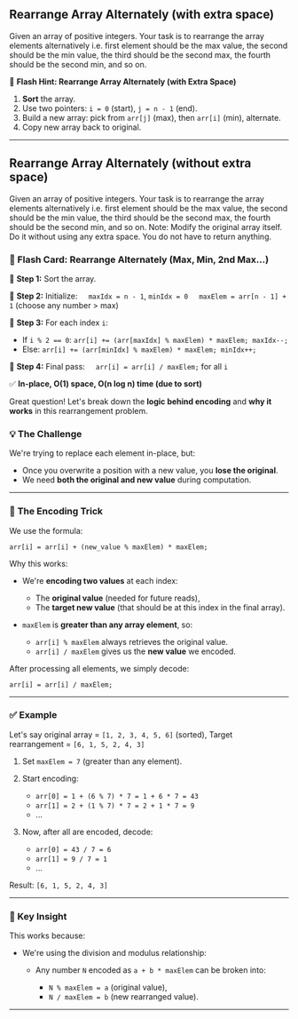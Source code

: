 ## Rearrange Array Alternately (with extra space)
Given an array of positive integers. Your task is to rearrange the array elements alternatively i.e. first element should be the max value, the second should be the min value, the third should be the second max, the fourth should be the second min, and so on.

🔹 **Flash Hint: Rearrange Array Alternately (with Extra Space)**

1. **Sort** the array.
2. Use two pointers: `i = 0` (start), `j = n - 1` (end).
3. Build a new array: pick from `arr[j]` (max), then `arr[i]` (min), alternate.
4. Copy new array back to original.

---

## Rearrange Array Alternately (without extra space)
Given an array of positive integers. Your task is to rearrange the array elements alternatively i.e. first element should be the max value, the second should be the min value, the third should be the second max, the fourth should be the second min, and so on.
Note: Modify the original array itself. Do it without using any extra space. You do not have to return anything.

### 📌 Flash Card: Rearrange Alternately (Max, Min, 2nd Max...)

🔹 **Step 1:** Sort the array.

🔹 **Step 2:** Initialize:
    `maxIdx = n - 1`, `minIdx = 0`
    `maxElem = arr[n - 1] + 1` (choose any number > max)

🔹 **Step 3:** For each index `i`:

* If `i % 2 == 0`: `arr[i] += (arr[maxIdx] % maxElem) * maxElem; maxIdx--;`
* Else: `arr[i] += (arr[minIdx] % maxElem) * maxElem; minIdx++;`

🔹 **Step 4:** Final pass:
    `arr[i] = arr[i] / maxElem;` for all `i`

✅ **In-place, O(1) space, O(n log n) time (due to sort)**

Great question! Let's break down the **logic behind encoding** and **why it works** in this rearrangement problem.


### 💡 **The Challenge**

We're trying to replace each element in-place, but:

* Once you overwrite a position with a new value, you **lose the original**.
* We need **both the original and new value** during computation.

---

### 🔐 **The Encoding Trick**

We use the formula:

```
arr[i] = arr[i] + (new_value % maxElem) * maxElem;
```

Why this works:

* We're **encoding two values** at each index:

  * The **original value** (needed for future reads),
  * The **target new value** (that should be at this index in the final array).
* `maxElem` is **greater than any array element**, so:

  * `arr[i] % maxElem` always retrieves the original value.
  * `arr[i] / maxElem` gives us the **new value** we encoded.

After processing all elements, we simply decode:

```
arr[i] = arr[i] / maxElem;
```

---

### ✅ **Example**

Let's say original array = `[1, 2, 3, 4, 5, 6]` (sorted),
Target rearrangement = `[6, 1, 5, 2, 4, 3]`

1. Set `maxElem = 7` (greater than any element).
2. Start encoding:

   * `arr[0] = 1 + (6 % 7) * 7 = 1 + 6 * 7 = 43`
   * `arr[1] = 2 + (1 % 7) * 7 = 2 + 1 * 7 = 9`
   * ...
3. Now, after all are encoded, decode:

   * `arr[0] = 43 / 7 = 6`
   * `arr[1] = 9 / 7 = 1`
   * ...

Result: `[6, 1, 5, 2, 4, 3]`

---

### 🧠 Key Insight

This works because:

* We're using the division and modulus relationship:

  * Any number `N` encoded as `a + b * maxElem` can be broken into:

    * `N % maxElem = a` (original value),
    * `N / maxElem = b` (new rearranged value).

---
